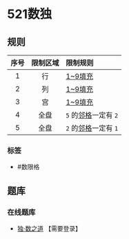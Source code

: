 # 521数独
<!-- START doctoc generated TOC please keep comment here to allow auto update -->
<!-- DON'T EDIT THIS SECTION, INSTEAD RE-RUN doctoc TO UPDATE -->

<!-- END doctoc generated TOC please keep comment here to allow auto update -->

## 规则

| 序号  | 限制区域 | 限制规则             |
|:---:|:----:|:-----------------|
|  1  |  行   | [1~9填充]          |
|  2  |  列   | [1~9填充]          |
|  3  |  宫   | [1~9填充]          |
|  4  |  全盘  | `5` 的[邻格]一定有 `2` |
|  5  |  全盘  | `2` 的[邻格]一定有 `1` |

### 标签

- #数限格

## 题库

### 在线题库

- [独·数之道](http://www.sudokufans.org.cn/main.index.php?type=521) 【需要登录】

[1~9填充]: ../../../rules/rules.md#1to9填充
[邻格]: ../../../rules/rules.md#邻格
